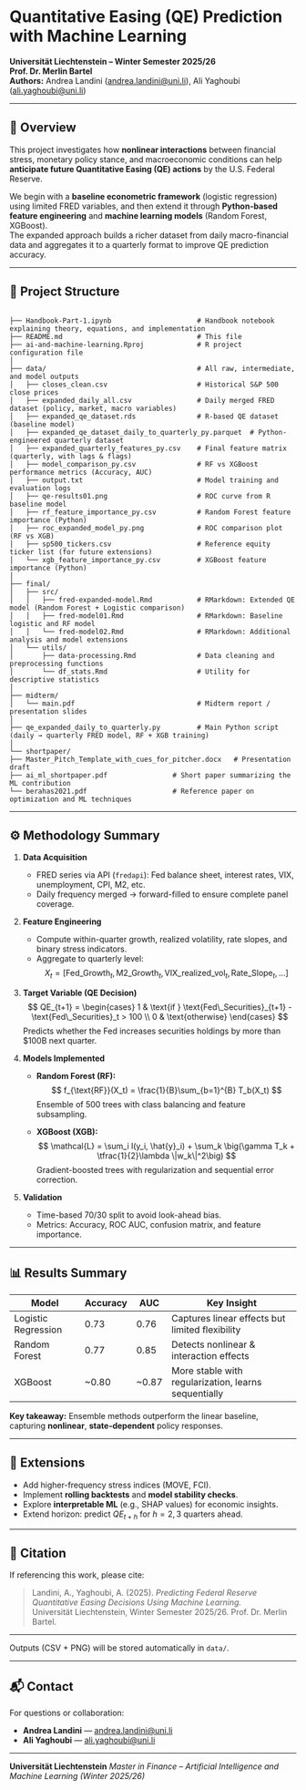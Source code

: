 # Quantitative Easing (QE) Prediction with Machine Learning  
**Universität Liechtenstein – Winter Semester 2025/26**  
**Prof. Dr. Merlin Bartel**  
**Authors:** Andrea Landini (<andrea.landini@uni.li>), Ali Yaghoubi (<ali.yaghoubi@uni.li>)

---

## 📘 Overview

This project investigates how **nonlinear interactions** between financial stress, monetary policy stance, and macroeconomic conditions can help **anticipate future Quantitative Easing (QE) actions** by the U.S. Federal Reserve.

We begin with a **baseline econometric framework** (logistic regression) using limited FRED variables, and then extend it through **Python-based feature engineering** and **machine learning models** (Random Forest, XGBoost).  
The expanded approach builds a richer dataset from daily macro-financial data and aggregates it to a quarterly format to improve QE prediction accuracy.

---

## 🧭 Project Structure

```

├── Handbook-Part-1.ipynb                     # Handbook notebook explaining theory, equations, and implementation
├── README.md                                 # This file
├── ai-and-machine-learning.Rproj             # R project configuration file
│
├── data/                                     # All raw, intermediate, and model outputs
│   ├── closes_clean.csv                      # Historical S&P 500 close prices
│   ├── expanded_daily_all.csv                # Daily merged FRED dataset (policy, market, macro variables)
│   ├── expanded_qe_dataset.rds               # R-based QE dataset (baseline model)
│   ├── expanded_qe_dataset_daily_to_quarterly_py.parquet  # Python-engineered quarterly dataset
│   ├── expanded_quarterly_features_py.csv    # Final feature matrix (quarterly, with lags & flags)
│   ├── model_comparison_py.csv               # RF vs XGBoost performance metrics (Accuracy, AUC)
│   ├── output.txt                            # Model training and evaluation logs
│   ├── qe-results01.png                      # ROC curve from R baseline model
│   ├── rf_feature_importance_py.csv          # Random Forest feature importance (Python)
│   ├── roc_expanded_model_py.png             # ROC comparison plot (RF vs XGB)
│   ├── sp500_tickers.csv                     # Reference equity ticker list (for future extensions)
│   └── xgb_feature_importance_py.csv         # XGBoost feature importance (Python)
│
├── final/
│   ├── src/
│   │   ├── fred-expanded-model.Rmd           # RMarkdown: Extended QE model (Random Forest + Logistic comparison)
│   │   ├── fred-model01.Rmd                  # RMarkdown: Baseline logistic and RF model
│   │   └── fred-model02.Rmd                  # RMarkdown: Additional analysis and model extensions
│   └── utils/
│       ├── data-processing.Rmd               # Data cleaning and preprocessing functions
│       └── df_stats.Rmd                      # Utility for descriptive statistics
│
├── midterm/
│   └── main.pdf                              # Midterm report / presentation slides
│
├── qe_expanded_daily_to_quarterly.py         # Main Python script (daily → quarterly FRED model, RF + XGB training)
│
└── shortpaper/
├── Master_Pitch_Template_with_cues_for_pitcher.docx   # Presentation draft
├── ai_ml_shortpaper.pdf                # Short paper summarizing the ML contribution
└── berahas2021.pdf                     # Reference paper on optimization and ML techniques

````

---

## ⚙️ Methodology Summary

1. **Data Acquisition**  
   - FRED series via API (`fredapi`): Fed balance sheet, interest rates, VIX, unemployment, CPI, M2, etc.  
   - Daily frequency merged → forward-filled to ensure complete panel coverage.

2. **Feature Engineering**  
   - Compute within-quarter growth, realized volatility, rate slopes, and binary stress indicators.  
   - Aggregate to quarterly level:  
     $$
     X_t = [\text{Fed\_Growth}_t, \text{M2\_Growth}_t, \text{VIX\_realized\_vol}_t, \text{Rate\_Slope}_t, \ldots]
     $$

3. **Target Variable (QE Decision)**  
   $$
   QE_{t+1} =
   \begin{cases}
   1 & \text{if } \text{Fed\_Securities}_{t+1} - \text{Fed\_Securities}_t > 100 \\
   0 & \text{otherwise}
   \end{cases}
   $$
   Predicts whether the Fed increases securities holdings by more than \$100B next quarter.

4. **Models Implemented**
   - **Random Forest (RF):**  
     $$
     f_{\text{RF}}(X_t) = \frac{1}{B}\sum_{b=1}^{B} T_b(X_t)
     $$
     Ensemble of 500 trees with class balancing and feature subsampling.

   - **XGBoost (XGB):**  
     $$
     \mathcal{L} = \sum_i l(y_i, \hat{y}_i) + \sum_k \big(\gamma T_k + \tfrac{1}{2}\lambda \|w_k\|^2\big)
     $$
     Gradient-boosted trees with regularization and sequential error correction.

5. **Validation**  
   - Time-based 70/30 split to avoid look-ahead bias.  
   - Metrics: Accuracy, ROC AUC, confusion matrix, and feature importance.

---

## 📊 Results Summary

| Model | Accuracy | AUC | Key Insight |
|-------|-----------|-----|-------------|
| Logistic Regression | 0.73 | 0.76 | Captures linear effects but limited flexibility |
| Random Forest | 0.77 | 0.85 | Detects nonlinear & interaction effects |
| XGBoost | ~0.80 | ~0.87 | More stable with regularization, learns sequentially |

**Key takeaway:** Ensemble methods outperform the linear baseline, capturing **nonlinear**, **state-dependent** policy responses.

---

## 🧩 Extensions

- Add higher-frequency stress indices (MOVE, FCI).
- Implement **rolling backtests** and **model stability checks**.
- Explore **interpretable ML** (e.g., SHAP values) for economic insights.
- Extend horizon: predict $QE_{t+h}$ for $h=2,3$ quarters ahead.

---

## 🧠 Citation

If referencing this work, please cite:

> Landini, A., Yaghoubi, A. (2025). *Predicting Federal Reserve Quantitative Easing Decisions Using Machine Learning.*  
> Universität Liechtenstein, Winter Semester 2025/26. Prof. Dr. Merlin Bartel.

---


Outputs (CSV + PNG) will be stored automatically in `data/`.

---

## 📬 Contact

For questions or collaboration:

* **Andrea Landini** — [andrea.landini@uni.li](mailto:andrea.landini@uni.li)
* **Ali Yaghoubi** — [ali.yaghoubi@uni.li](mailto:ali.yaghoubi@uni.li)

---

**Universität Liechtenstein**
*Master in Finance – Artificial Intelligence and Machine Learning (Winter 2025/26)*